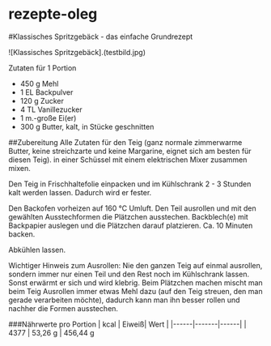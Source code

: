 # rezepte-oleg

#Klassisches Spritzgebäck - das einfache Grundrezept

![Klassisches Spritzgebäck].(testbild.jpg)

Zutaten für 1 Portion 

- 450 g	Mehl
- 1 EL	Backpulver
- 120 g	Zucker
- 4 TL	Vanillezucker
- 1 m.-große	Ei(er)
- 300 g	Butter, kalt, in Stücke geschnitten

##Zubereitung
Alle Zutaten für den Teig (ganz normale zimmerwarme Butter, keine streichzarte und keine Margarine, eignet sich am besten für diesen Teig). in einer Schüssel mit einem elektrischen Mixer zusammen mixen.

Den Teig in Frischhaltefolie einpacken und im Kühlschrank 2 - 3 Stunden kalt werden lassen. Dadurch wird er fester.

Den Backofen vorheizen auf 160 °C Umluft.
Den Teil ausrollen und mit den gewählten Ausstechformen die Plätzchen ausstechen. Backblech(e) mit Backpapier auslegen und die Plätzchen darauf platzieren. Ca. 10 Minuten backen.

Abkühlen lassen.

Wichtiger Hinweis zum Ausrollen:
Nie den ganzen Teig auf einmal ausrollen, sondern immer nur einen Teil und den Rest noch im Kühlschrank lassen. Sonst erwärmt er sich und wird klebrig.
Beim Plätzchen machen mischt man beim Teig Ausrollen immer etwas Mehl dazu (auf den Teig streuen, den man gerade verarbeiten möchte), dadurch kann man ihn besser rollen und nachher die Formen ausstechen.

###Nährwerte pro Portion
| kcal | Eiweiß| Wert |
|------|-------|------|
| 4377   | 53,26 g | 456,44 g

      

